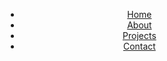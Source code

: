 <!DOCTYPE html>
<html lang="en">
<head>
  <meta charset="UTF-8" />
  <meta name="viewport" content="width=device-width, initial-scale=1.0"/>
  <title>Tic-Tac-Toe</title>
  <style>
    /* General Reset and Setup */
* {
  margin: 0;
  padding: 0;
  box-sizing: border-box;
}

body {
  font-family: 'Segoe UI', sans-serif;
  background: linear-gradient(-45deg, #ff9a9e, #fad0c4, #fad0c4, #fbc2eb);
  background-size: 400% 400%;
  animation: gradientBG 15s ease infinite;
  min-height: 100vh;
  color: #333;
  overflow-x: hidden;
}

/* Gradient background animation */
@keyframes gradientBG {
  0% { background-position: 0% 50%; }
  50% { background-position: 100% 50%; }
  100% { background-position: 0% 50%; }
}

/* Navigation */
header {
  background: rgba(0, 0, 0, 0.7);
  padding: 10px 0;
  position: sticky;
  top: 0;
  z-index: 10;
}

nav ul {
  list-style: none;
  display: flex;
  justify-content: center;
  flex-wrap: wrap;
  gap: 25px;
}

nav a {
  color: #fff;
  text-decoration: none;
  font-weight: bold;
  transition: color 0.3s;
}

nav a:hover {
  color: #ffd700;
}

/* Main Content Sections */
section {
  padding: 40px 20px;
  text-align: center;
}

/* Headings */
h1, h2 {
  margin-bottom: 20px;
  animation: fadeIn 1s ease forwards;
}

@keyframes fadeIn {
  from { opacity: 0; transform: translateY(-20px); }
  to { opacity: 1; transform: translateY(0); }
}

/* Scoreboard */
.scoreboard {
  display: flex;
  justify-content: center;
  gap: 25px;
  margin: 10px 0 20px;
  font-size: 1.2rem;
  background: rgba(255,255,255,0.5);
  padding: 10px 20px;
  border-radius: 10px;
  animation: fadeIn 1s ease forwards;
}

/* Game Board */
.board {
  display: grid;
  grid-template-columns: repeat(3, 100px);
  gap: 12px;
  justify-content: center;
  margin: 20px auto;
  padding: 10px;
}

.cell {
  width: 100px;
  height: 100px;
  background: #fff;
  border-radius: 10px;
  font-size: 2.5rem;
  font-weight: bold;
  color: #333;
  display: flex;
  align-items: center;
  justify-content: center;
  cursor: pointer;
  box-shadow: 0 4px 8px rgba(0,0,0,0.2);
  transition: transform 0.2s ease, background 0.3s ease;
  animation: popIn 0.3s ease-in-out;
}

.cell:hover {
  background: #f0f0f0;
  transform: scale(1.05);
}

@keyframes popIn {
  from { transform: scale(0); }
  to { transform: scale(1); }
}

.cell.win {
  background: #90ee90;
  animation: pulse 0.8s infinite;
}

@keyframes pulse {
  0% { box-shadow: 0 0 10px #90ee90; }
  50% { box-shadow: 0 0 25px #00ff99; }
  100% { box-shadow: 0 0 10px #90ee90; }
}

/* Buttons */
button {
  cursor: pointer;
  border: none;
  background: #333;
  color: white;
  padding: 12px 24px;
  font-size: 1rem;
  border-radius: 8px;
  margin-top: 20px;
  transition: background 0.3s;
}

button:hover {
  background: #555;
}

.mode-select {
  margin: 20px;
}

.mode-select button {
  margin: 0 10px;
}

/* Status Message */
#status {
  margin-top: 15px;
  font-size: 1.3rem;
  font-weight: bold;
}

/* Responsive Design */
@media (max-width: 600px) {
  .board {
    grid-template-columns: repeat(3, 80px);
    gap: 8px;
  }

  .cell {
    width: 80px;
    height: 80px;
    font-size: 2rem;
  }

  .scoreboard {
    flex-direction: column;
    gap: 8px;
  }

  nav ul {
    flex-direction: column;
    gap: 10px;
  }
}
section {
  opacity: 0;
  transform: translateY(20px);
  transition: all 0.6s ease;
}

section.show {
  opacity: 1;
  transform: translateY(0);
}
  </style>
</head>
<body>
  <header>
    <nav>
      <ul>
        <li><a href="#home">Home</a></li>
        <li><a href="#about">About</a></li>
        <li><a href="#projects">Projects</a></li>
        <li><a href="#contact">Contact</a></li>
      </ul>
    </nav>
  </header>
 <section id="home">
    <h1>Tic-Tac-Toe</h1>
    <div class="scoreboard">
      <span>Player X: <span id="x-score">0</span></span>
      <span>Player O: <span id="o-score">0</span></span>
      <span>Draws: <span id="draw-score">0</span></span>
    </div>
    <div class="mode-select">
      <button onclick="setMode('human')">Two Players</button>
      <button onclick="setMode('ai')">Play vs AI</button>
    </div>
    <div id="board" class="board"></div>
    <p id="status"></p>
    <button onclick="resetGame()">Reset Game</button>
  </section>
  <section id="about">
    <h2>About</h2>
    <p>This is a simple interactive tic-tac-toe game with options to play against a friend or AI.</p>
  </section>
  <section id="projects">
    <h2>Projects</h2>
    <p>Explore other web games and interactive apps we’ve created.</p>
  </section>
  <section id="contact">
    <h2>Contact</h2>
    <p>Reach out for collaborations or questions at example@email.com.</p>
  </section>
  <audio id="click-sound" src="click.mp3" preload="auto"></audio>
  <audio id="win-sound" src="win.mp3" preload="auto"></audio>
  <script>
    const boardEl = document.getElementById('board');
const statusEl = document.getElementById('status');
const clickSound = document.getElementById('click-sound');
const winSound = document.getElementById('win-sound');
let mode = 'human';
let board = Array(9).fill(null);
let currentPlayer = 'X';
let gameActive = true;
let scores = { X: 0, O: 0, draws: 0 };

function setMode(newMode) {
  mode = newMode;
  resetGame();
}

function renderBoard() {
  boardEl.innerHTML = '';
  board.forEach((cell, i) => {
    const cellEl = document.createElement('div');
    cellEl.classList.add('cell');
    cellEl.textContent = cell || '';
    cellEl.addEventListener('click', () => handleMove(i));
    boardEl.appendChild(cellEl);
  });
}

function handleMove(index) {
  if (!gameActive || board[index]) return;
  board[index] = currentPlayer;
  clickSound.play();
  renderBoard();
  checkGameStatus();

  if (mode === 'ai' && gameActive && currentPlayer === 'O') {
    setTimeout(aiMove, 500);
  }
}

function aiMove() {
  let available = board.map((val, i) => val === null ? i : null).filter(v => v !== null);
  let move = available[Math.floor(Math.random() * available.length)];
  board[move] = 'O';
  clickSound.play();
  renderBoard();
  checkGameStatus();
}

function checkGameStatus() {
  const winCombos = [
    [0,1,2],[3,4,5],[6,7,8],
    [0,3,6],[1,4,7],[2,5,8],
    [0,4,8],[2,4,6]
  ];

  let winner = null;

  for (let combo of winCombos) {
    const [a, b, c] = combo;
    if (board[a] && board[a] === board[b] && board[a] === board[c]) {
      winner = board[a];
      highlightWinningCells(combo);
      break;
    }
  }

  if (winner) {
    winSound.play();
    gameActive = false;
    statusEl.textContent = `${winner} wins!`;
    scores[winner]++;
    updateScoreboard();
    return;
  }

  if (!board.includes(null)) {
    statusEl.textContent = `It's a draw!`;
    scores.draws++;
    updateScoreboard();
    gameActive = false;
    return;
  }

  currentPlayer = currentPlayer === 'X' ? 'O' : 'X';
  statusEl.textContent = `${currentPlayer}'s turn`;
}

function highlightWinningCells(combo) {
  const cells = document.querySelectorAll('.cell');
  combo.forEach(i => cells[i].classList.add('win'));
}

function resetGame() {
  board = Array(9).fill(null);
  currentPlayer = 'X';
  gameActive = true;
  statusEl.textContent = `${currentPlayer}'s turn`;
  renderBoard();
}

function updateScoreboard() {
  document.getElementById('x-score').textContent = scores.X;
  document.getElementById('o-score').textContent = scores.O;
  document.getElementById('draw-score').textContent = scores.draws;
}

// Initialize game
renderBoard();
statusEl.textContent = `${currentPlayer}'s turn`;
// Animate sections on scroll
const sections = document.querySelectorAll("section");

window.addEventListener("scroll", () => {
  const trigger = window.innerHeight * 0.8;

  sections.forEach((section) => {
    const top = section.getBoundingClientRect().top;
    if (top < trigger) {
      section.classList.add("show");
    }
  });
});


  </script>
</body>
</html>
